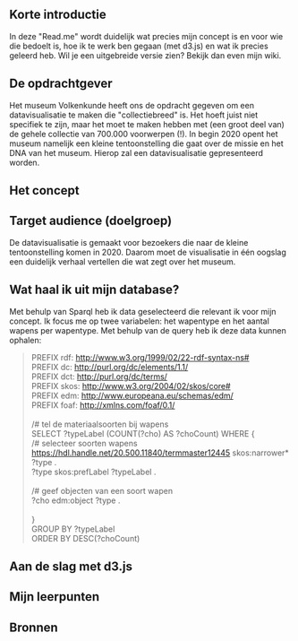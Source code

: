 ## Korte introductie
In deze "Read.me" wordt duidelijk wat precies mijn concept is en voor wie die bedoelt is, hoe ik te werk ben gegaan (met d3.js) en wat ik precies geleerd heb. Wil je een uitgebreide versie zien? Bekijk dan even mijn wiki. 

## De opdrachtgever 
Het museum Volkenkunde heeft ons de opdracht gegeven om een datavisualisatie te maken die "collectiebreed" is. Het hoeft juist niet specifiek te zijn, maar het moet te maken hebben met (een groot deel van) de gehele collectie van 700.000 voorwerpen (!). In begin 2020 opent het museum namelijk een kleine tentoonstelling die gaat over de missie en het DNA van het museum. Hierop zal een datavisualisatie gepresenteerd worden.

## Het concept


## Target audience (doelgroep)
De datavisualisatie is gemaakt voor bezoekers die naar de kleine tentoonstelling komen in 2020. Daarom moet de visualisatie in één oogslag een duidelijk verhaal vertellen die wat zegt over het museum.

## Wat haal ik uit mijn database?
Met behulp van Sparql heb ik data geselecteerd die relevant ik voor mijn concept. Ik focus me op twee variabelen: het wapentype en het aantal wapens per wapentype. Met behulp van de query heb ik deze data kunnen ophalen: <br>

> PREFIX rdf: <http://www.w3.org/1999/02/22-rdf-syntax-ns#> <br>
> PREFIX dc: <http://purl.org/dc/elements/1.1/> <br>
> PREFIX dct: <http://purl.org/dc/terms/> <br>
> PREFIX skos: <http://www.w3.org/2004/02/skos/core#> <br>
> PREFIX edm: <http://www.europeana.eu/schemas/edm/> <br>
> PREFIX foaf: <http://xmlns.com/foaf/0.1/> <br>
> <br>
> /# tel de materiaalsoorten bij wapens <br>
> SELECT ?typeLabel (COUNT(?cho) AS ?choCount) WHERE { <br>
> /# selecteer soorten wapens <br> 
>  <https://hdl.handle.net/20.500.11840/termmaster12445> skos:narrower* ?type . <br>
>  ?type skos:prefLabel ?typeLabel . <br>
> <br>
> /# geef objecten van een soort wapen <br>
>  ?cho edm:object ?type . <br>
> <br>
> } <br>
> GROUP BY ?typeLabel <br>
> ORDER BY DESC(?choCount) <br>




## Aan de slag met d3.js


## Mijn leerpunten


## Bronnen
